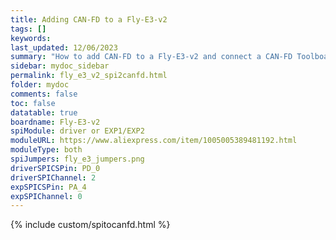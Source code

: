```yaml
---
title: Adding CAN-FD to a Fly-E3-v2
tags: []
keywords: 
last_updated: 12/06/2023
summary: "How to add CAN-FD to a Fly-E3-v2 and connect a CAN-FD Toolboard"
sidebar: mydoc_sidebar
permalink: fly_e3_v2_spi2canfd.html
folder: mydoc
comments: false
toc: false
datatable: true
boardname: Fly-E3-v2
spiModule: driver or EXP1/EXP2
moduleURL: https://www.aliexpress.com/item/1005005389481192.html
moduleType: both
spiJumpers: fly_e3_jumpers.png
driverSPICSPin: PD_0
driverSPIChannel: 2
expSPICSPin: PA_4
expSPIChannel: 0
---
```


{% include custom/spitocanfd.html %}